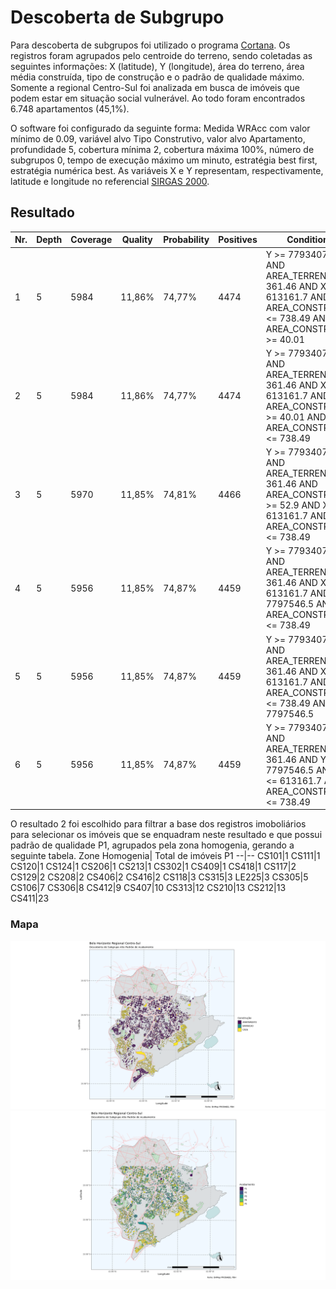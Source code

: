 # Descoberta de Subgrupo

Para descoberta de subgrupos foi utilizado o programa [Cortana](https://datamining.liacs.nl/cortana.html). Os registros foram agrupados pelo centroide do terreno, sendo coletadas as seguintes informações: X (latitude), Y (longitude), área do terreno, área média construída, tipo de construção e o padrão de qualidade máximo. Somente a regional Centro-Sul foi analizada em busca de imóveis que podem estar em situação social vulnerável. Ao todo foram encontrados 6.748 apartamentos (45,1%).

O software foi configurado da seguinte forma:
Medida WRAcc com valor mínimo de 0.09, variável alvo Tipo Construtivo, valor alvo Apartamento, profundidade 5, cobertura mínima 2, cobertura máxima 100%, número de subgrupos 0, tempo de execução máximo um minuto, estratégia best first, estratégia numérica best.
As variáveis X e Y representam, respectivamente, latitude e longitude no referencial [SIRGAS 2000](https://www.ibge.gov.br/geociencias/informacoes-sobre-posicionamento-geodesico/sirgas.html).

## Resultado
Nr.|Depth|Coverage|Quality|Probability|Positives|Conditions
--|--|--|--|--|--|--
1|5|5984|11,86%|74,77%|4474|Y >= 7793407.0 AND AREA_TERRENO >= 361.46 AND X <= 613161.7 AND AREA_CONSTRUCAO <= 738.49 AND AREA_CONSTRUCAO >= 40.01
2|5|5984|11,86%|74,77%|4474|Y >= 7793407.0 AND AREA_TERRENO >= 361.46 AND X <= 613161.7 AND AREA_CONSTRUCAO >= 40.01 AND AREA_CONSTRUCAO <= 738.49
3|5|5970|11,85%|74,81%|4466|Y >= 7793407.0 AND AREA_TERRENO >= 361.46 AND AREA_CONSTRUCAO >= 52.9 AND X <= 613161.7 AND AREA_CONSTRUCAO <= 738.49
4|5|5956|11,85%|74,87%|4459|Y >= 7793407.0 AND AREA_TERRENO >= 361.46 AND X <= 613161.7 AND Y <= 7797546.5 AND AREA_CONSTRUCAO <= 738.49
5|5|5956|11,85%|74,87%|4459|Y >= 7793407.0 AND AREA_TERRENO >= 361.46 AND X <= 613161.7 AND AREA_CONSTRUCAO <= 738.49 AND Y <= 7797546.5
6|5|5956|11,85%|74,87%|4459|Y >= 7793407.0 AND AREA_TERRENO >= 361.46 AND Y <= 7797546.5 AND X <= 613161.7 AND AREA_CONSTRUCAO <= 738.49

O resultado 2 foi escolhido para filtrar a base dos registros imoboliários para selecionar os imóveis que se enquadram neste resultado e que possui padrão de qualidade P1, agrupados pela zona homogenia, gerando a seguinte tabela.
Zone Homogenia| Total de imóveis P1
--|--
CS101|1
CS111|1
CS120|1
CS124|1
CS206|1
CS213|1
CS302|1
CS409|1
CS418|1
CS117|2
CS129|2
CS208|2
CS406|2
CS416|2
CS118|3
CS315|3
LE225|3
CS305|5
CS106|7
CS306|8
CS412|9
CS407|10
CS313|12
CS210|13
CS212|13
CS411|23


### Mapa
![alt Perfil por Regionais](https://raw.githubusercontent.com/guinamen/aprendizado/master/Imagens/cortana.png)
![alt Perfil por Regionais](https://raw.githubusercontent.com/guinamen/aprendizado/master/Imagens/cortana2.png)

